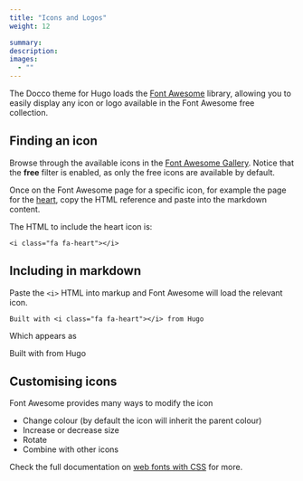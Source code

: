 ```yaml
---
title: "Icons and Logos"
weight: 12

summary:
description: 
images: 
  - ""
---
```

The Docco theme for Hugo loads the [Font Awesome](https://fontawesome.com) library, allowing you to easily display any icon or logo available in the Font Awesome free collection.

## Finding an icon

Browse through the available icons in the [Font Awesome Gallery](https://fontawesome.com/icons?d=gallery&m=free). Notice that the **free** filter is enabled, as only the free icons are available by default.

Once on the Font Awesome page for a specific icon, for example the page for the [heart](https://fontawesome.com/icons/heart?style=solid), copy the HTML reference and paste into the markdown content.

The HTML to include the heart icon is:

```
<i class="fa fa-heart"></i>
```
## Including in markdown

Paste the `<i>` HTML into markup and Font Awesome will load the relevant icon.

```
Built with <i class="fa fa-heart"></i> from Hugo
```
Which appears as

Built with from Hugo

## Customising icons

Font Awesome provides many ways to modify the icon

+ Change colour (by default the icon will inherit the parent colour)
+ Increase or decrease size
+ Rotate
+ Combine with other icons

Check the full documentation on [web fonts with CSS](https://fontawesome.com/how-to-use/web-fonts-with-css) for more.